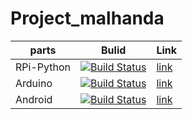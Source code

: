 # Project_malhanda

| parts  |  Bulid | Link |
|---|---|---|
|RPi-Python| [![Build Status](https://travis-ci.org/Ajou-masinda/RPi-Python.svg?branch=master)](https://travis-ci.org/Ajou-masinda/RPi)|[link](https://github.com/Ajou-masinda/RPi/)|
|Arduino|[![Build Status](https://travis-ci.org/Ajou-masinda/Arduino.svg?branch=master)](https://travis-ci.org/Ajou-masinda/Arduino)|[link](https://github.com/Ajou-masinda/Arduino/)|
|Android|[![Build Status](https://travis-ci.org/Ajou-masinda/Android.svg?branch=master)](https://travis-ci.org/Ajou-masinda/Android)|[link](https://github.com/Ajou-masinda/Android/)|

